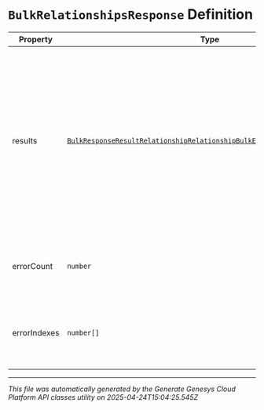 # `BulkRelationshipsResponse` Definition

| Property | Type | Required | Description |
|----------|------|----------|-------------|
| results | [`BulkResponseResultRelationshipRelationshipBulkEntityErrorRelationship[]`](bulkresponseresultrelationshiprelationshipbulkentityerrorrelationship-definition.md) | No | A list of results for all of the Bulk operations specified in the request. Includes both successes and failures. Ordering is NOT guaranteed - may be in a different order from the request. |
| errorCount | `number` | No | The number of failed operations in the results. |
| errorIndexes | `number[]` | No | The indexes of all failed operations in the results field. |

---

*This file was automatically generated by the Generate Genesys Cloud Platform API classes utility on 2025-04-24T15:04:25.545Z*